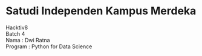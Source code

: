# Satudi Independen Kampus Merdeka

Hacktiv8 <br />
Batch 4 <br />
Nama : Dwi Ratna <br />
Program : Python for Data Science
